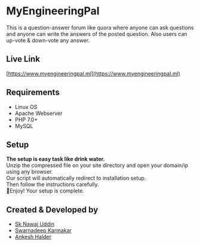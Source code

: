 # MyEngineeringPal
This is a question-answer forum like quora where anyone can ask questions and anyone can write the answers of the posted question. Also users can up-vote & down-vote any answer. 
## Live Link
[https://www.myengineeringpal.ml](https://www.myengineeringpal.ml)
## Requirements
- Linux OS
- Apache Webserver
- PHP 7.0+
- MySQL
## Setup
**The setup is easy task like drink water.** \
Unzip the compressed file on your site directory and open your domain/ip using any browser. \
Our script will automatically redirect to installation setup. \
Then follow the instructions carefully. \
🎉Enjoy! Your setup is complete.
## Created & Developed by
- [Sk Nawaj Uddin](https://www.linkedin.com/in/sk-nawaj-uddin7878/)
- [Swarnadeep Karmakar](https://www.linkedin.com/in/iamswarnadeep/)
- [Ankesh Halder](https://www.linkedin.com/in/ankesh-halder-6b5556243/) 

